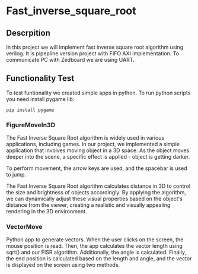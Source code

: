 # Fast_inverse_square_root
## Descrpition
In this project we will implement fast inverse square root algorithm using verilog. 
It is pipepline version project with FIFO AXI implementation.
To communicate PC with Zedboard we are using UART.

## Functionality Test
To test funtionality we created simple apps in python.
To run python scripts you need install pygame lib:
```
pip install pygame
```
### FigureMoveIn3D
The Fast Inverse Square Root algorithm is widely used in various applications, including games. In our project, we implemented a simple application that involves moving object in a 3D space. As the object moves deeper into the scene, a specific effect is applied - object is getting darker.

To perform movement, the arrow keys are used, and the spacebar is used to jump.

The Fast Inverse Square Root algorithm calculates distance in 3D to control the size and brightness of objects accordingly. By applying the algorithm, we can dynamically adjust these visual properties based on the object's distance from the viewer, creating a realistic and visually appealing rendering in the 3D environment.

### VectorMove
Python app to generate vectors. When the user clicks on the screen, the mouse position is read. Then, the app calculates the vector length using sqrt() and our FISR algorithm. Additionally, the angle is calculated. Finally, the end position is calculated based on the length and angle, and the vector is displayed on the screen using two methods.